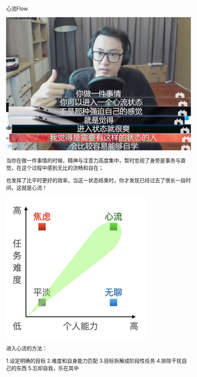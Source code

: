 心流Flow

![image-20230804222804097](localpicbed/心流.assets/image-20230804222804097.png)

当你在做一件事情的时候，精神与注意力高度集中，暂时忽视了身旁是事务与直觉，在这个过程中感到无比的流畅和自在；

也发挥了比平时更好的效率，当这一状态结束时，你才发现已经过去了很长一段时间，这就是心流！

![image-20230804222119754](localpicbed/心流.assets/image-20230804222119754.png)

进入心流的方法：

1.设定明确的目标
2.难度和自身能力匹配 
3.目标拆解成阶段性任务
4.排除干扰自己的东西
5.忘却自我，乐在其中